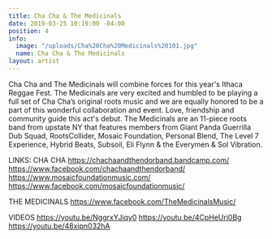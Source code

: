 ```yaml
---
title: Cha Cha & The Medicinals
date: 2019-03-25 10:19:00 -04:00
position: 4
info:
  image: "/uploads/Cha%20Cha%20Medicinals%20101.jpg"
  name: Cha Cha & The Medicinals
layout: artist
---
```


Cha Cha and The Medicinals will combine forces for this year's Ithaca Reggae Fest. The Medicinals are very excited and humbled to be playing a full set of Cha Cha’s original roots music and we are equally honored to be a part of this wonderful collaboration and event. Love, friendship and community guide this act's debut. The Medicinals are an 11-piece roots band from upstate NY that features members from Giant Panda Guerrilla Dub Squad, RootsCollider, Mosaic Foundation, Personal Blend, The Level 7 Experience, Hybrid Beats, Subsoil, Eli Flynn & the Everymen & Sol Vibration.

LINKS:
CHA CHA
https://chachaandthendorband.bandcamp.com/
https://www.facebook.com/chachaandthendorband/
https://www.mosaicfoundationmusic.com/
https://www.facebook.com/mosaicfoundationmusic/

THE MEDICINALS
https://www.facebook.com/TheMedicinalsMusic/

VIDEOS
https://youtu.be/NggrxYJiqy0
https://youtu.be/4CpHeUri0Bg
https://youtu.be/48xipn032hA
